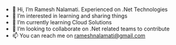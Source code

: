 - 👋 Hi, I’m Ramesh Nalamati. Experienced on .Net Technologies
- 👀 I’m interested in learning and sharing things
- 🌱 I’m currently learning Cloud Solutions
- 💞️ I’m looking to collaborate on .Net related teams to contribute
- 📫 You can reach me on rameshnalamati@gmail.com

<!---
rnalamati/rnalamati is a ✨ special ✨ repository because its `README.md` (this file) appears on your GitHub profile.
You can click the Preview link to take a look at your changes.
--->
